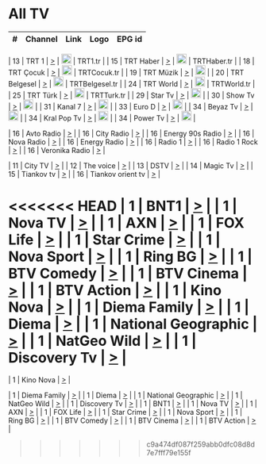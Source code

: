 <h1>All TV</h1>

| #   | Channel        | Link  | Logo | EPG id |
|:---:|:--------------:|:-----:|:----:|:------:|

| 13  | TRT 1            | [>](https://tv-trt1.medya.trt.com.tr/master.m3u8) | <img height="20" src="https://i.imgur.com/j786OLG.png"/> | TRT1.tr |
| 15  | TRT Haber        | [>](https://tv-trthaber.medya.trt.com.tr/master.m3u8) | <img height="20" src="https://i.imgur.com/OVfo8Ab.png"/> | TRTHaber.tr |
| 18  | TRT Çocuk        | [>](https://tv-trtcocuk.medya.trt.com.tr/master.m3u8) | <img height="20" src="https://i.imgur.com/QLFmD6d.png"/> | TRTCocuk.tr |
| 19  | TRT Müzik        | [>](https://tv-trtmuzik.medya.trt.com.tr/master.m3u8) | <img height="20" src="https://i.imgur.com/fIVFCEd.png"/> |
| 20  | TRT Belgesel     | [>](https://tv-trtbelgesel.medya.trt.com.tr/master.m3u8) | <img height="20" src="https://i.imgur.com/MGO87pe.png"/> | TRTBelgesel.tr |
| 24  | TRT World        | [>](https://tv-trtworld.medya.trt.com.tr/master.m3u8) | <img height="20" src="https://i.imgur.com/JEA2xpv.png"/> | TRTWorld.tr |
| 25  | TRT Türk         | [>](https://tv-trtturk.medya.trt.com.tr/master.m3u8) | <img height="20" src="https://i.imgur.com/OSTOQNw.png"/> | TRTTurk.tr |
| 29  | Star Tv   | [>](https://dogus-live.daioncdn.net/startv/startv_360p.m3u8) | <img height="20" src="https://i.imgur.com/IebUZx1.png"/> |
| 30  | Show Tv     | [>](https://ciner-live.daioncdn.net/showtv/showtv.m3u8) | <img height="20" src="https://i.imgur.com/IebUZx1.png"/> |
| 31  | Kanal 7     | [>](https://kanal7-live.daioncdn.net/kanal7/kanal7.m3u8) | <img height="20" src="https://i.imgur.com/IebUZx1.png"/> |
| 33  | Euro D    | [>](https://www.youtube.com/user/KanalD/live) | <img height="20" src="https://i.imgur.com/IebUZx1.png"/> |
| 34  | Beyaz Tv     | [>](https://beyaztv-live.daioncdn.net/beyaztv/beyaztv.m3u8) | <img height="20" src="https://i.imgur.com/IebUZx1.png"/> |
| 34  | Kral Pop Tv     | [>](https://www.youtube.com/watch?v=GuFTuKoXepw) | <img height="20" src="https://i.imgur.com/IebUZx1.png"/> |
| 34  | Power Tv     | [>](https://livetv.powerapp.com.tr/powerTV/powerhd.smil/chunklist.m3u8) | <img height="20" src="https://i.imgur.com/IebUZx1.png"/> |

| 16  | Avto Radio | [>](http://stream.metacast.eu/avtoradio.mp3.m3u) |
| 16  | City Radio | [>](http://stream.metacast.eu/city.aac.m3u) |
| 16  | Energy 90s Radio | [>](http://stream.metacast.eu/energy-90s.m3u) |
| 16  | Nova Radio | [>](http://stream.metacast.eu/nova.aac.m3u) |
| 16  | Energy Radio | [>](http://stream.metacast.eu/nrj.aac.m3u) |
| 16  | Radio 1 | [>](http://stream.metacast.eu/radio1.aac.m3u) |
| 16  | Radio 1 Rock | [>](http://stream.metacast.eu/radio1rock.aac.m3u) |
| 16  | Veronika Radio | [>](http://stream.metacast.eu/veronika.aac.m3u) |

| 11  | City TV | [>](https://tv.city.bg/play/tshls/citytv/index.m3u8) |
| 12  | The voice | [>](https://bss1.neterra.tv/thevoice/thevoice.m3u8) |
| 13  | DSTV | [>](http://46.249.95.140:8081/hls/data.m3u8) |
| 14  | Magic Tv | [>](https://bss1.neterra.tv/magictv/magictv.m3u8) |
| 15  | Tiankov tv | [>](https://streamer103.neterra.tv/tiankov-folk/live.m3u8) |
| 16  | Tiankov orient tv | [>](https://streamer103.neterra.tv/tiankov-orient/live.m3u8) |

<<<<<<< HEAD
| 1 | BNT1 | [>](https://ymkaya.xyz:10243/tv/bnt1/playlist.m3u8?wmsAuthSign=c2VydmVyX3RpbWU9OC8yMy8yMDI1IDEyOjU4OjM4IFBNJmhhc2hfdmFsdWU9aW1wUVdZeWgzVzNYR0Y2Z2M1ZGxVZz09JnZhbGlkbWludXRlcz02MA==) |
| 1 | Nova TV | [>](https://ymkaya.xyz:10243/tv/novatv/playlist.m3u8?wmsAuthSign=c2VydmVyX3RpbWU9OC8yMy8yMDI1IDEyOjU4OjQ3IFBNJmhhc2hfdmFsdWU9UFdQOGZLTkFTb3dUbHFtQ0hPVUFEUT09JnZhbGlkbWludXRlcz02MA==) |
| 1 | AXN | [>](https://ymkaya.xyz:10243/tv/axn/playlist.m3u8?wmsAuthSign=c2VydmVyX3RpbWU9OC8yMy8yMDI1IDEyOjU4OjU3IFBNJmhhc2hfdmFsdWU9RG1xbDZRRXhlZTVZaHEweWRuczFVUT09JnZhbGlkbWludXRlcz02MA==) |
| 1 | FOX Life | [>](https://ymkaya.xyz:10243/tv/foxlife/playlist.m3u8?wmsAuthSign=c2VydmVyX3RpbWU9OC8yMy8yMDI1IDEyOjU5OjA3IFBNJmhhc2hfdmFsdWU9bVdvbmNwaHhpc1lJVEJQbEM4dEcwZz09JnZhbGlkbWludXRlcz02MA==) |
| 1 | Star Crime | [>](https://ymkaya.xyz:10243/tv/foxcrime/playlist.m3u8?wmsAuthSign=c2VydmVyX3RpbWU9OC8yMy8yMDI1IDEyOjU5OjE3IFBNJmhhc2hfdmFsdWU9VTV6UW9qR09DVElrN280NmNrOFNBUT09JnZhbGlkbWludXRlcz02MA==) |
| 1 | Nova Sport | [>](https://ymkaya.xyz:10243/tv/novasport/playlist.m3u8?wmsAuthSign=c2VydmVyX3RpbWU9OC8yMy8yMDI1IDEyOjU5OjI3IFBNJmhhc2hfdmFsdWU9b3M4R241Q1ZiY0xaSkY2MWVZU3QrUT09JnZhbGlkbWludXRlcz02MA==) |
| 1 | Ring BG | [>](https://ymkaya.xyz:10243/tv/ringbg/playlist.m3u8?wmsAuthSign=c2VydmVyX3RpbWU9OC8yMy8yMDI1IDEyOjU5OjM3IFBNJmhhc2hfdmFsdWU9QmNPc2EwQ1ZMWHRqck92ZE1YelRoZz09JnZhbGlkbWludXRlcz02MA==) |
| 1 | BTV Comedy | [>](https://ymkaya.xyz:10243/tv/btvcomedy/playlist.m3u8?wmsAuthSign=c2VydmVyX3RpbWU9OC8yMy8yMDI1IDEyOjU5OjQ2IFBNJmhhc2hfdmFsdWU9MlpLaXR2L0FrR2YrMnN1ZUw4LzRTQT09JnZhbGlkbWludXRlcz02MA==) |
| 1 | BTV Cinema | [>](https://ymkaya.xyz:10243/tv/btvcinema/playlist.m3u8?wmsAuthSign=c2VydmVyX3RpbWU9OC8yMy8yMDI1IDEyOjU5OjU2IFBNJmhhc2hfdmFsdWU9ZytZT29qVmVlOG90eTZKbDZySUQyQT09JnZhbGlkbWludXRlcz02MA==) |
| 1 | BTV Action | [>](https://ymkaya.xyz:10243/tv/btvaction/playlist.m3u8?wmsAuthSign=c2VydmVyX3RpbWU9OC8yMy8yMDI1IDE6MDA6MDYgUE0maGFzaF92YWx1ZT1sOTY0ZC9FUGpMb0svbzhNOHJXUFVRPT0mdmFsaWRtaW51dGVzPTYw) |
| 1 | Kino Nova | [>](https://ymkaya.xyz:10243/tv/kinonova/playlist.m3u8?wmsAuthSign=c2VydmVyX3RpbWU9OC8yMy8yMDI1IDE6MDA6MTcgUE0maGFzaF92YWx1ZT1ScW5kUTFDUHFqY3JWTm9lT0h2SXFnPT0mdmFsaWRtaW51dGVzPTYw) |
| 1 | Diema Family | [>](https://ymkaya.xyz:10243/tv/diemafamily/playlist.m3u8?wmsAuthSign=c2VydmVyX3RpbWU9OC8yMy8yMDI1IDE6MDA6MjcgUE0maGFzaF92YWx1ZT10Y1dLMndrbTRGWng4NGllZUl5WktRPT0mdmFsaWRtaW51dGVzPTYw) |
| 1 | Diema | [>](https://ymkaya.xyz:10243/tv/diema/playlist.m3u8?wmsAuthSign=c2VydmVyX3RpbWU9OC8yMy8yMDI1IDE6MDA6MzggUE0maGFzaF92YWx1ZT1SZWpRQ0VsOXBwaHhodC9EZ3pxRXBnPT0mdmFsaWRtaW51dGVzPTYw) |
| 1 | National Geographic | [>](https://ymkaya.xyz:10243/tv/natgeo/playlist.m3u8?wmsAuthSign=c2VydmVyX3RpbWU9OC8yMy8yMDI1IDE6MDA6NDcgUE0maGFzaF92YWx1ZT1Lci9KcFNkS2FicFVCalQ2di9sZ1FnPT0mdmFsaWRtaW51dGVzPTYw) |
| 1 | NatGeo Wild | [>](https://ymkaya.xyz:10243/tv/natgeowild/playlist.m3u8?wmsAuthSign=c2VydmVyX3RpbWU9OC8yMy8yMDI1IDE6MDA6NTggUE0maGFzaF92YWx1ZT00dG9KdDc5VEhCSzRLMVJDWHI2RVFRPT0mdmFsaWRtaW51dGVzPTYw) |
| 1 | Discovery Tv | [>](https://ymkaya.xyz:10243/tv/discovery/playlist.m3u8?wmsAuthSign=c2VydmVyX3RpbWU9OC8yMy8yMDI1IDE6MDE6MDggUE0maGFzaF92YWx1ZT0vcDlYd0djZVFXLzZ3ZDFGN1NiQW9nPT0mdmFsaWRtaW51dGVzPTYw) |
=======


| 1 | Kino Nova | [>](https://ymkaya.xyz:11336/tv/kinonova/playlist.m3u8?wmsAuthSign=c2VydmVyX3RpbWU9MS8yLzIwMjUgNDo0MDoyMCBBTSZoYXNoX3ZhbHVlPWlFS1FrWEtMMVRFM3l5YklUWUJQUHc9PSZ2YWxpZG1pbnV0ZXM9NjA=) |

| 1 | Diema Family | [>](https://ymkaya.xyz:11336/tv/diemafamily/playlist.m3u8?wmsAuthSign=c2VydmVyX3RpbWU9MS8yLzIwMjUgNDo0MDozMCBBTSZoYXNoX3ZhbHVlPUVUaTVKTldvZTF5WVVCM0YwL21kaXc9PSZ2YWxpZG1pbnV0ZXM9NjA=) |
| 1 | Diema | [>](https://ymkaya.xyz:11336/tv/diema/playlist.m3u8?wmsAuthSign=c2VydmVyX3RpbWU9MS8yLzIwMjUgNDo0MDo0MCBBTSZoYXNoX3ZhbHVlPVlYMWVJT2NuUjNpUTBsaytEUFFOS2c9PSZ2YWxpZG1pbnV0ZXM9NjA=) |
| 1 | National Geographic | [>](https://ymkaya.xyz:11336/tv/natgeo/playlist.m3u8?wmsAuthSign=c2VydmVyX3RpbWU9MS8yLzIwMjUgNDo0MTo0MSBBTSZoYXNoX3ZhbHVlPTJQTlVmcG5nYWx0M013eUhGRGxnd0E9PSZ2YWxpZG1pbnV0ZXM9NjA=) |
| 1 | NatGeo Wild | [>](https://ymkaya.xyz:11336/tv/natgeowild/playlist.m3u8?wmsAuthSign=c2VydmVyX3RpbWU9MS8yLzIwMjUgNDo0MTo1MSBBTSZoYXNoX3ZhbHVlPVl1OXZaTTliN0hGWEN3eDBYd1duNkE9PSZ2YWxpZG1pbnV0ZXM9NjA=) |
| 1 | Discovery Tv | [>](https://ymkaya.xyz:11336/tv/discovery/playlist.m3u8?wmsAuthSign=c2VydmVyX3RpbWU9MS8yLzIwMjUgNDo0MjowMSBBTSZoYXNoX3ZhbHVlPWtBQmdLNlY2RmQwWElzMVYzSDJyVkE9PSZ2YWxpZG1pbnV0ZXM9NjA=) |
| 1 | BNT1 | [>](https://ymkaya.xyz:11336/tv/bnt1/playlist.m3u8?wmsAuthSign=c2VydmVyX3RpbWU9MS8yLzIwMjUgNDozODozOCBBTSZoYXNoX3ZhbHVlPVVrMVlRQXpJWlhYeUh6ZFVpSC9NMUE9PSZ2YWxpZG1pbnV0ZXM9NjA=) |
| 1 | Nova TV | [>](https://ymkaya.xyz:11336/tv/novatv/playlist.m3u8?wmsAuthSign=c2VydmVyX3RpbWU9MS8yLzIwMjUgNDozODo0OCBBTSZoYXNoX3ZhbHVlPUVxQjh1a0ZzYkVGZU8zZDFGTzdreVE9PSZ2YWxpZG1pbnV0ZXM9NjA=) |
| 1 | AXN | [>](https://ymkaya.xyz:11336/tv/axn/playlist.m3u8?wmsAuthSign=c2VydmVyX3RpbWU9MS8yLzIwMjUgNDozODo1OCBBTSZoYXNoX3ZhbHVlPUpkWStGY1hkNXhaOVpPZ0thQ0FZL3c9PSZ2YWxpZG1pbnV0ZXM9NjA=) |
| 1 | FOX Life | [>](https://ymkaya.xyz:11336/tv/foxlife/playlist.m3u8?wmsAuthSign=c2VydmVyX3RpbWU9MS8yLzIwMjUgNDozOToxMCBBTSZoYXNoX3ZhbHVlPWt1ZDc1T3AzYlZDTjJnSy9TU0xJZlE9PSZ2YWxpZG1pbnV0ZXM9NjA=) |
| 1 | Star Crime | [>](https://ymkaya.xyz:11336/tv/foxcrime/playlist.m3u8?wmsAuthSign=c2VydmVyX3RpbWU9MS8yLzIwMjUgNDozOToyMCBBTSZoYXNoX3ZhbHVlPXIwVU45Nm9FR1l2enNkTG9TanBxbmc9PSZ2YWxpZG1pbnV0ZXM9NjA=) |
| 1 | Nova Sport | [>](https://ymkaya.xyz:11336/tv/novasport/playlist.m3u8?wmsAuthSign=c2VydmVyX3RpbWU9MS8yLzIwMjUgNDozOTozMCBBTSZoYXNoX3ZhbHVlPXlSZ0UxazVaM0xhSmc0NmR4T0c1T2c9PSZ2YWxpZG1pbnV0ZXM9NjA=) |
| 1 | Ring BG | [>](https://ymkaya.xyz:11336/tv/ringbg/playlist.m3u8?wmsAuthSign=c2VydmVyX3RpbWU9MS8yLzIwMjUgNDozOTo0MCBBTSZoYXNoX3ZhbHVlPTR4aUlFNHVUYWN4enY1WkVuOFZma2c9PSZ2YWxpZG1pbnV0ZXM9NjA=) |
| 1 | BTV Comedy | [>](https://ymkaya.xyz:11336/tv/btvcomedy/playlist.m3u8?wmsAuthSign=c2VydmVyX3RpbWU9MS8yLzIwMjUgNDozOTo1MCBBTSZoYXNoX3ZhbHVlPUtrMTJ2RHNTTUU1RFp1ZkVOdXFSK3c9PSZ2YWxpZG1pbnV0ZXM9NjA=) |
| 1 | BTV Cinema | [>](https://ymkaya.xyz:11336/tv/btvcinema/playlist.m3u8?wmsAuthSign=c2VydmVyX3RpbWU9MS8yLzIwMjUgNDozOTo1OSBBTSZoYXNoX3ZhbHVlPTZWcU9FZW56cG1NM1lrYy8xNE5NeHc9PSZ2YWxpZG1pbnV0ZXM9NjA=) |
| 1 | BTV Action | [>](https://ymkaya.xyz:11336/tv/btvaction/playlist.m3u8?wmsAuthSign=c2VydmVyX3RpbWU9MS8yLzIwMjUgNDo0MDoxMCBBTSZoYXNoX3ZhbHVlPUlDd0ErRkZVWThyMVZwR3c2REdGZ3c9PSZ2YWxpZG1pbnV0ZXM9NjA=) |
>>>>>>> c9a474df087f259abb0dfc08d8d7e7fff79e155f
